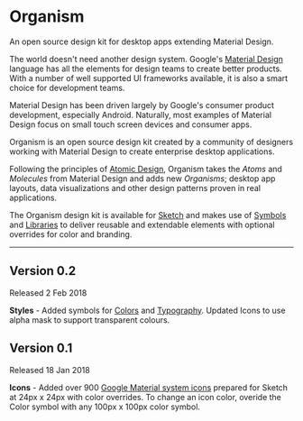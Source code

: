 # Organism

An open source design kit for desktop apps extending Material Design.

The world doesn't need another design system. Google's [Material Design](https://material.io/) language has all the elements for design teams to create better products. With a number of well supported UI frameworks available, it is also a smart choice for development teams. 

Material Design has been driven largely by Google's consumer product development, especially Android. Naturally, most examples of Material Design focus on small touch screen devices and consumer apps.

Organism is an open source design kit created by a community of designers working with Material Design to create enterprise desktop applications. 

Following the principles of [Atomic Design](http://bradfrost.com/blog/post/atomic-web-design/), Organism takes the *Atoms* and *Molecules* from Material Design and adds new *Organisms*; desktop app layouts, data visualizations and other design patterns proven in real applications.

The Organism design kit is available for [Sketch](https://www.sketchapp.com/) and makes use of [Symbols](https://www.sketchapp.com/docs/symbols/) and [Libraries](https://www.sketchapp.com/docs/libraries/) to deliver reusable and extendable elements with optional overrides for color and branding.

---

## Version 0.2

Released 2 Feb 2018

**Styles** - Added symbols for [Colors](https://material.io/guidelines/style/color.html) and [Typography](https://material.io/guidelines/style/typography.html). Updated Icons to use alpha mask to support transparent colours. 

## Version 0.1

Released 18 Jan 2018

**Icons** - Added over 900 [Google Material system icons](https://material.io/icons/) prepared for Sketch at 24px x 24px with color overrides. To change an icon color, overide the Color symbol with any 100px x 100px color symbol.